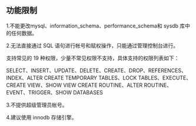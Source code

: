 ##  功能限制

1.不能更改mysql、information_schema、performance_schema和 sysdb 库中的任何数据。

2.无法直接通过 SQL 语句进行帐号和赋权操作，只能通过管理控制台进行。

支持常见的 19 种权限，少量不常见权限不支持，具体支持的权限列表如下：

SELECT、INSERT、UPDATE、DELETE、CREATE、DROP、REFERENCES、INDEX、ALTER
CREATE TEMPORARY TABLES、LOCK TABLES、EXECUTE、CREATE VIEW、SHOW VIEW
CREATE ROUTINE、ALTER ROUTINE、EVENT、TRIGGER、SHOW DATABASES

3.不提供超级管理员帐号。

4.建议使用 innodb 存储引擎。